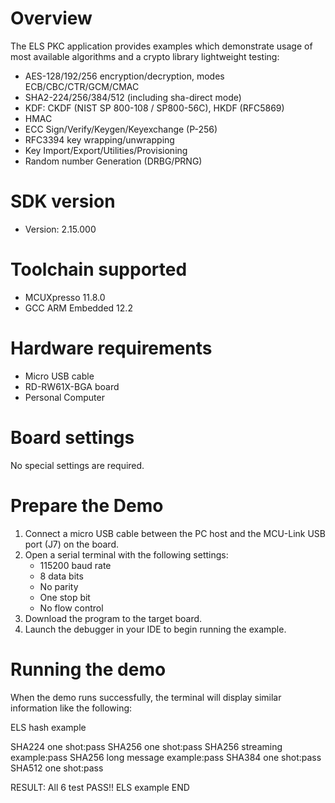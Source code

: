 Overview
========
The ELS PKC application provides examples which demonstrate usage of most available algorithms and a crypto library lightweight testing:
- AES-128/192/256 encryption/decryption, modes ECB/CBC/CTR/GCM/CMAC
- SHA2-224/256/384/512 (including sha-direct mode)
- KDF: CKDF (NIST SP 800-108 / SP800-56C), HKDF (RFC5869)
- HMAC
- ECC Sign/Verify/Keygen/Keyexchange (P-256)
- RFC3394 key wrapping/unwrapping
- Key Import/Export/Utilities/Provisioning
- Random number Generation (DRBG/PRNG)

SDK version
===========
- Version: 2.15.000

Toolchain supported
===================
- MCUXpresso  11.8.0
- GCC ARM Embedded  12.2

Hardware requirements
=====================
- Micro USB cable
- RD-RW61X-BGA board
- Personal Computer

Board settings
==============
No special settings are required.

Prepare the Demo
================
1.  Connect a micro USB cable between the PC host and the MCU-Link USB port (J7) on the board.
2.  Open a serial terminal with the following settings:
    - 115200 baud rate
    - 8 data bits
    - No parity
    - One stop bit
    - No flow control
3.  Download the program to the target board.
4.  Launch the debugger in your IDE to begin running the example.

Running the demo
================
When the demo runs successfully, the terminal will display similar information like the following:

ELS hash example

SHA224 one shot:pass
SHA256 one shot:pass
SHA256 streaming example:pass
SHA256 long message example:pass
SHA384 one shot:pass
SHA512 one shot:pass

RESULT: All 6 test PASS!!
ELS example END

